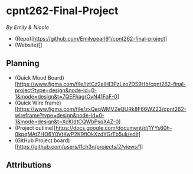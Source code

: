 # cpnt262-Final-Project

*By Emily & Nicole*

 - (Repo)[https://github.com/Emilypearl91/cpnt262-final-project]
 - (Website)[]
## Planning

 - (Quick Mood Board)[https://www.figma.com/file/lztCz2aIHI3PzLzo7DS9Hb/cpnt262-final-project?type=design&node-id=0-1&mode=design&t=7QEFhagrOvN41FqF-0]
 - (Quick Wire frame)[https://www.figma.com/file/zxQeqWMVZeQURk8F66WZ23/cpnt262-wireframe?type=design&node-id=0-1&mode=design&t=XcKIdtCQWbPsqX4Z-0]
 - (Project outline)[https://docs.google.com/document/d/1YYs60h-0kpqMAtZHO6Y0VtKwP2K9fiOkXzdYGrTb5uk/edit]
 - (GitHub Project board)[https://github.com/users/l1ch3n/projects/2/views/1]


## Attributions